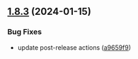 ## [1.8.3](https://github.com/ExpediaGroup/spec-transformer/compare/v1.8.2...v1.8.3) (2024-01-15)


### Bug Fixes

* update post-release actions ([a9659f9](https://github.com/ExpediaGroup/spec-transformer/commit/a9659f9dc23aadfb0aa5afd697b3a311cfb593e4))
